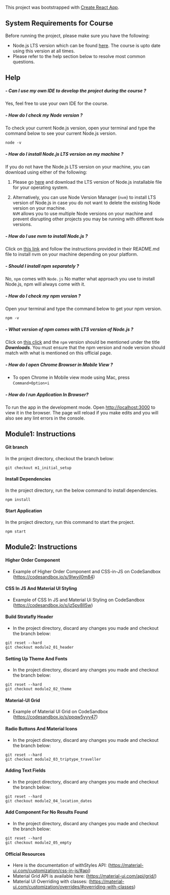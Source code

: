 This project was bootstrapped with [Create React App](https://github.com/facebook/create-react-app).

## System Requirements for Course
Before running the project, please make sure you have the following:

- Node.js LTS version which can be found [here](https://nodejs.org/en/download/). The course is upto date using this version at all times.
- Please refer to the help section below to resolve most common questions.

## Help

##### - Can I use my own IDE to develop the project during the course ?
Yes, feel free to use your own IDE for the course.

##### - How do I check my Node version ?
To check your current Node.js version, open your terminal and type the command below to see your current Node.js version.
```
node -v
```

##### - How do I install Node.js LTS version on my machine ?
If you do not have the Node.js LTS version on your machine, you can download using either of the following:
1. Please go [here](https://nodejs.org/en/download/) and download the LTS version of Node.js installable file for your operating system.

2. Alternatively, you can use Node Version Manager (`nvm`) to install LTS version of Node.js in case
 you do not want to delete the existing Node version on your machine.<br>
 `NVM` allows you to use multiple Node versions on your machine and prevent disrupting other 
 projects you may be running with different `Node` versions.<br>
 
##### - How do I use nvm to install Node.js ?
Click on [this link](https://github.com/nvm-sh/nvm) and follow the instructions provided in their README.md file 
to install nvm on your machine depending on your platform.

##### - Should I install npm separately ?
No, `npm` comes with `Node.js` 
No matter what approach you use to install Node.js, npm will always come with it.

##### - How do I check my npm version ?
Open your terminal and type the command below to get your npm version.
```
npm -v
```


##### - What version of npm comes with LTS version of Node.js ?
Click on [this click](https://nodejs.org/en/download/) and the `npm` version should be mentioned under the title _**Downloads**_. 
You must ensure that the npm version and node version should match with what is mentioned on this official page.

##### - How do I open Chrome Browser in Mobile View ?
- To open Chrome in Mobile view mode using Mac, press ```Command+Option+i```

##### - How do I run Application In Browser?
To run the app in the development mode.
Open [http://localhost:3000](http://localhost:3000) to view it in the browser.
The page will reload if you make edits and you will also see any lint errors in the console.



## Module1: Instructions

#### Git branch
In the project directory, checkout the branch below:
```
git checkout m1_initial_setup
```


#### Install Dependencies
In the project directory, run the below command to install dependencies.
```
npm install
```


#### Start Application
In the project directory, run this command to start the project.
```
npm start
```


## Module2: Instructions

#### Higher Order Component
- Example of Higher Order Component and CSS-in-JS on CodeSandbox (https://codesandbox.io/s/9lwyjl0m84)

#### CSS In JS And Material UI Styling
- Example of CSS In JS and Material Ui Styling on CodeSandbox (https://codesandbox.io/s/jz5py8ll5w)

#### Build Stratafly Header
- In the project directory, discard any changes you made and checkout the branch below:
```
git reset --hard
git checkout module2_01_header
```

#### Setting Up Theme And Fonts
- In the project directory, discard any changes you made and checkout the branch below:
```
git reset --hard
git checkout module2_02_theme

```
#### Material-UI Grid
- Example of Material UI Grid on CodeSandbox (https://codesandbox.io/s/ppqw5yyy47)

#### Radio Buttons And Material Icons
- In the project directory, discard any changes you made and checkout the branch below:
```
git reset --hard
git checkout module2_03_triptype_traveller
```


#### Adding Text Fields
- In the project directory, discard any changes you made and checkout the branch below:
```
git reset --hard
git checkout module2_04_location_dates
```

#### Add Component For No Results Found
- In the project directory, discard any changes you made and checkout the branch below:
```
git reset --hard
git checkout module2_05_empty
```


#### Official Resources   
- Here is the documentation of withStyles API: (https://material-ui.com/customization/css-in-js/#api)
- Material Grid API is available here: (https://material-ui.com/api/grid/)
- Material UI Overriding with classes: (https://material-ui.com/customization/overrides/#overriding-with-classes)

